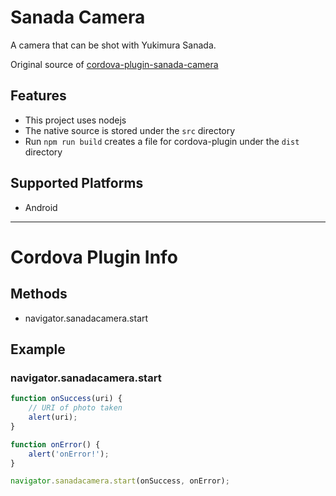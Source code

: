 # Sanada Camera
A camera that can be shot with Yukimura Sanada.

Original source of [cordova-plugin-sanada-camera](https://github.com/hitdev01/cordova-plugin-sanada-camera)

## Features
* This project uses nodejs
* The native source is stored under the `src` directory
* Run `npm run build` creates a file for cordova-plugin under the `dist` directory

## Supported Platforms
* Android


---
# Cordova Plugin Info

## Methods
* navigator.sanadacamera.start

## Example
### navigator.sanadacamera.start

```JavaScript
function onSuccess(uri) {
    // URI of photo taken
    alert(uri);
}

function onError() {
    alert('onError!');
}

navigator.sanadacamera.start(onSuccess, onError);
```
